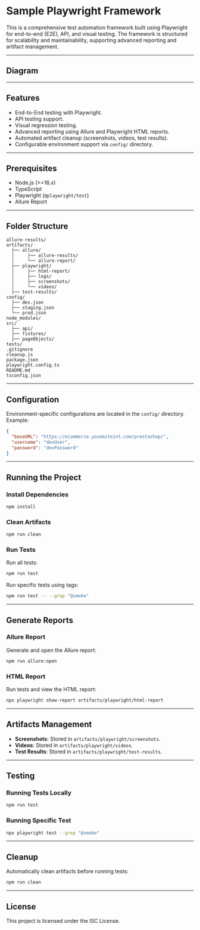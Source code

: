 
# Sample Playwright Framework

This is a comprehensive test automation framework built using Playwright for end-to-end (E2E), API, and visual testing. The framework is structured for scalability and maintainability, supporting advanced reporting and artifact management.

---

## Diagram


---

## Features

- End-to-End testing with Playwright.
- API testing support.
- Visual regression testing.
- Advanced reporting using Allure and Playwright HTML reports.
- Automated artifact cleanup (screenshots, videos, test results).
- Configurable environment support via `config/` directory.

---

## Prerequisites

- Node.js (>=16.x)
- TypeScript
- Playwright (`@playwright/test`)
- Allure Report

---

## Folder Structure

```
allure-results/
artifacts/
  ├── allure/
  │     ├── allure-results/
  │     └── allure-report/
  ├── playwright/
  │     ├── html-report/
  │     ├── logs/
  │     ├── screenshots/
  │     └── videos/
  ├── test-results/
config/
  ├── dev.json
  ├── staging.json
  └── prod.json
node_modules/
src/
  ├── api/
  ├── fixtures/
  ├── pageObjects/
tests/
.gitignore
cleanup.js
package.json
playwright.config.ts
README.md
tsconfig.json
```

---

## Configuration

Environment-specific configurations are located in the `config/` directory. Example:

```json
{
  "baseURL": "https://ecommerce.yosemiteint.com/prestashop/",
  "username": "devUser",
  "password": "devPassword"
}
```

---

## Running the Project

### Install Dependencies
```bash
npm install
```

### Clean Artifacts
```bash
npm run clean
```

### Run Tests
Run all tests:
```bash
npm run test
```

Run specific tests using tags:
```bash
npm run test -- --grep "@smoke"
```

---

## Generate Reports

### Allure Report
Generate and open the Allure report:
```bash
npm run allure:open
```

### HTML Report
Run tests and view the HTML report:
```bash
npx playwright show-report artifacts/playwright/html-report
```

---

## Artifacts Management

- **Screenshots**: Stored in `artifacts/playwright/screenshots`.
- **Videos**: Stored in `artifacts/playwright/videos`.
- **Test Results**: Stored in `artifacts/playwright/test-results`.

---

## Testing

### Running Tests Locally
```bash
npm run test
```

### Running Specific Test
```bash
npx playwright test --grep "@smoke"
```

---

## Cleanup

Automatically clean artifacts before running tests:
```bash
npm run clean
```

---

## License

This project is licensed under the ISC License.
